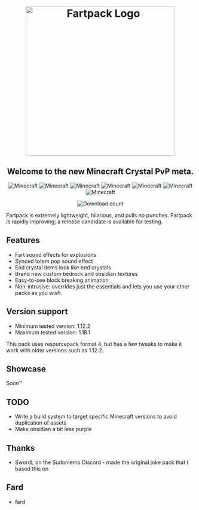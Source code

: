 <h1 align="center">
  <img src="branding/github_banner.png" alt="Fartpack Logo" width="400"></a>
</h1>
<h2 align="center">Welcome to the new Minecraft Crystal PvP meta.</h2>
<p align="center">
  <img src="https://img.shields.io/badge/MC-1.12.2-brightgreen.svg" alt="Minecraft"/>
  <img src="https://img.shields.io/badge/MC-1.13.2-yellow.svg" alt="Minecraft"/>
  <img src="https://img.shields.io/badge/MC-1.14.4-yellow.svg" alt="Minecraft"/>
  <img src="https://img.shields.io/badge/MC-1.15.2-yellow.svg" alt="Minecraft"/>
  <img src="https://img.shields.io/badge/MC-1.16.5-yellow.svg" alt="Minecraft"/>
  <img src="https://img.shields.io/badge/MC-1.17.1-brightgreen.svg" alt="Minecraft"/>
  <img src="https://img.shields.io/badge/MC-1.18.1-brightgreen.svg" alt="Minecraft"/>
</p>
<p align="center"><img src="https://img.shields.io/github/downloads/sudofox/fartpack/total.svg" alt="Download count"></p>

Fartpack is extremely lightweight, hilarious, and pulls no punches.
Fartpack is rapidly improving; a release candidate is available for testing.
## Features

- Fart sound effects for explosions
- Synced totem pop sound effect
- End crystal items look like end crystals
- Brand new custom bedrock and obsidian textures
- Easy-to-see block breaking animation
- Non-intrusive: overrides just the essentials and lets you use your other packs as you wish.


## Version support

- Minimum tested version: 1.12.2
- Maximum tested version: 1.18.1

This pack uses resourcepack format 4, but has a few tweaks to make it work with older versions such as 1.12.2.

## Showcase

Soon™

## TODO

- Write a build system to target specific Minecraft versions to avoid duplication of assets
- Make obsidian a bit less purple

## Thanks

- SwordL on the Sudomemo Discord - made the original joke pack that I based this on

## Fard

- fard
